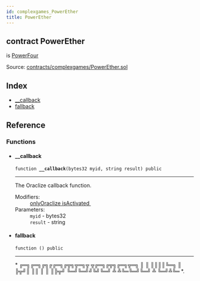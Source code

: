 ```yaml
---
id: complexgames_PowerEther
title: PowerEther
---
```


<div class="contract-doc"><div class="contract"><h2 class="contract-header"><span class="contract-kind">contract</span> PowerEther</h2><p class="base-contracts"><span>is</span> <a href="complexgames_PowerEther_PowerFour.html">PowerFour</a></p><div class="source">Source: <a href="https://github.com/FriendlyUser/solidity-smart-contracts//blob/v0.2.0/contracts/complexgames/PowerEther.sol" target="_blank">contracts/complexgames/PowerEther.sol</a></div></div><div class="index"><h2>Index</h2><ul><li><a href="complexgames_PowerEther.html#__callback">__callback</a></li><li><a href="complexgames_PowerEther.html#">fallback</a></li></ul></div><div class="reference"><h2>Reference</h2><div class="functions"><h3>Functions</h3><ul><li><div class="item function"><span id="__callback" class="anchor-marker"></span><h4 class="name">__callback</h4><div class="body"><code class="signature">function <strong>__callback</strong><span>(bytes32 myid, string result) </span><span>public </span></code><hr/><div class="description"><p>The Oraclize callback function.</p></div><dl><dt><span class="label-modifiers">Modifiers:</span></dt><dd><a href="complexgames_PowerEther_PowerOne.html#onlyOraclize">onlyOraclize </a><a href="complexgames_PowerEther_PowerEtherBase.html#isActivated">isActivated </a></dd><dt><span class="label-parameters">Parameters:</span></dt><dd><div><code>myid</code> - bytes32</div><div><code>result</code> - string</div></dd></dl></div></div></li><li><div class="item function"><span id="fallback" class="anchor-marker"></span><h4 class="name">fallback</h4><div class="body"><code class="signature">function <strong></strong><span>() </span><span>public </span></code><hr/><div class="description"><p> * ╔═╗╔═╗╔╗╔╔═╗╔╦╗╦═╗╦ ╦╔═╗╔╦╗╔═╗╦═╗ ║  ║ ║║║║╚═╗ ║ ╠╦╝║ ║║   ║ ║ ║╠╦╝ ╚═╝╚═╝╝╚╝╚═╝ ╩ ╩╚═╚═╝╚═╝ ╩ ╚═╝╩╚═ *.</p></div></div></div></li></ul></div></div></div>
